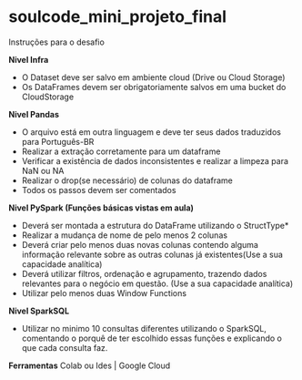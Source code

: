 # soulcode_mini_projeto_final

Instruções para o desafio

**Nivel Infra**
* O Dataset deve ser salvo em ambiente cloud (Drive ou Cloud Storage)
* Os DataFrames devem ser obrigatoriamente salvos em uma bucket do CloudStorage

**Nivel Pandas**
* O arquivo está em outra linguagem e deve ter seus dados traduzidos para Português-BR
* Realizar a extração corretamente para um dataframe
* Verificar a existência de dados inconsistentes e realizar a limpeza para NaN ou NA
* Realizar o drop(se necessário) de colunas do dataframe
* Todos os passos devem ser comentados
 
**Nivel PySpark (Funções básicas vistas em aula)**
* Deverá ser montada a estrutura do DataFrame utilizando o StructType*
* Realizar a mudança de nome de pelo menos 2 colunas
* Deverá criar pelo menos duas novas colunas contendo alguma informação relevante sobre as outras colunas já existentes(Use a sua capacidade analítica)
* Deverá utilizar filtros, ordenação e agrupamento, trazendo dados relevantes para o negócio em questão. (Use a sua capacidade analítica)
* Utilizar pelo menos duas Window Functions
 
**Nivel SparkSQL**
* Utilizar no minimo 10 consultas diferentes utilizando o SparkSQL, comentando o porquê de ter escolhido essas funções e explicando o que cada consulta faz.

**Ferramentas**
Colab ou Ides | Google Cloud
